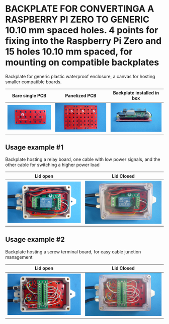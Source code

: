 
# BACKPLATE FOR CONVERTINGA A RASPBERRY PI ZERO TO GENERIC 10.10 mm spaced holes. 4 points for fixing into the Raspberry Pi Zero and 15 holes 10.10 mm spaced, for mounting on compatible backplates

Backplate for generic plastic waterproof enclosure, a canvas for hosting smaller compatible boards.

Bare single PCB                              |Panelized PCB                              |Backplate installed in box                        |
---------------------------------------------|-------------------------------------------|--------------------------------------------------|
![](/a-backplates/a03/assets/img/barepcb.jpg)|![](/a-backplates/a03/assets/img/panel.jpg)|![](/a-backplates/a03/assets/img/installedinboard.jpg)|


## Usage example #1

Backplate hosting a relay board, one cable with low power signals, and the other cable for switching a higher power load



Lid open                                     |Lid Closed                                       |
---------------------------------------------|-------------------------------------------------|
![](/a-backplates/a00/assets/img/lidopen1.jpg)|![](/a-backplates/a00/assets/img/lidclosed1.jpg)|


## Usage example #2

Backplate hosting a screw terminal board, for easy cable junction management



Lid open                                     |Lid Closed                                       |
---------------------------------------------|-------------------------------------------------|
![](/a-backplates/a00/assets/img/lidopen2.jpg)|![](/a-backplates/a00/assets/img/lidclosed2.jpg)|
